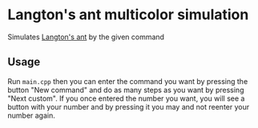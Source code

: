 # Langton's ant multicolor simulation
Simulates [Langton's ant](https://en.wikipedia.org/wiki/Langton%27s_ant) by the given command
## Usage
Run `main.cpp` then you can enter the command you want by pressing the button "New command" 
and do as many steps as you want by pressing "Next custom".
If you once entered the number you want, you will see a button with your number 
and by pressing it you may and not reenter your number again.
